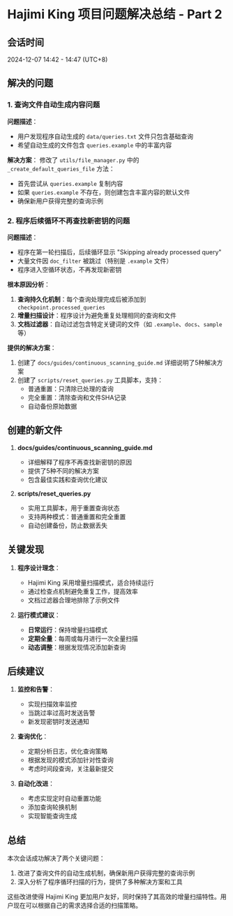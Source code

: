 # Hajimi King 项目问题解决总结 - Part 2

## 会话时间
2024-12-07 14:42 - 14:47 (UTC+8)

## 解决的问题

### 1. 查询文件自动生成内容问题
**问题描述**：
- 用户发现程序自动生成的 `data/queries.txt` 文件只包含基础查询
- 希望自动生成的文件包含 `queries.example` 中的丰富内容

**解决方案**：
修改了 `utils/file_manager.py` 中的 `_create_default_queries_file` 方法：
- 首先尝试从 `queries.example` 复制内容
- 如果 `queries.example` 不存在，则创建包含丰富内容的默认文件
- 确保新用户获得完整的查询示例

### 2. 程序后续循环不再查找新密钥的问题
**问题描述**：
- 程序在第一轮扫描后，后续循环显示 "Skipping already processed query"
- 大量文件因 `doc_filter` 被跳过（特别是 `.example` 文件）
- 程序进入空循环状态，不再发现新密钥

**根本原因分析**：
1. **查询持久化机制**：每个查询处理完成后被添加到 `checkpoint.processed_queries`
2. **增量扫描设计**：程序设计为避免重复处理相同的查询和文件
3. **文档过滤器**：自动过滤包含特定关键词的文件（如 `.example`、`docs`、`sample` 等）

**提供的解决方案**：
1. 创建了 `docs/guides/continuous_scanning_guide.md` 详细说明了5种解决方案
2. 创建了 `scripts/reset_queries.py` 工具脚本，支持：
   - 普通重置：只清除已处理的查询
   - 完全重置：清除查询和文件SHA记录
   - 自动备份原始数据

## 创建的新文件

1. **docs/guides/continuous_scanning_guide.md**
   - 详细解释了程序不再查找新密钥的原因
   - 提供了5种不同的解决方案
   - 包含最佳实践和查询优化建议

2. **scripts/reset_queries.py**
   - 实用工具脚本，用于重置查询状态
   - 支持两种模式：普通重置和完全重置
   - 自动创建备份，防止数据丢失

## 关键发现

1. **程序设计理念**：
   - Hajimi King 采用增量扫描模式，适合持续运行
   - 通过检查点机制避免重复工作，提高效率
   - 文档过滤器合理地排除了示例文件

2. **运行模式建议**：
   - **日常运行**：保持增量扫描模式
   - **定期全量**：每周或每月进行一次全量扫描
   - **动态调整**：根据发现情况添加新查询

## 后续建议

1. **监控和告警**：
   - 实现扫描效率监控
   - 当跳过率过高时发送告警
   - 新发现密钥时发送通知

2. **查询优化**：
   - 定期分析日志，优化查询策略
   - 根据发现的模式添加针对性查询
   - 考虑时间段查询，关注最新提交

3. **自动化改进**：
   - 考虑实现定时自动重置功能
   - 添加查询轮换机制
   - 实现智能查询生成

## 总结

本次会话成功解决了两个关键问题：
1. 改进了查询文件的自动生成机制，确保新用户获得完整的查询示例
2. 深入分析了程序循环扫描的行为，提供了多种解决方案和工具

这些改进使得 Hajimi King 更加用户友好，同时保持了其高效的增量扫描特性。用户现在可以根据自己的需求选择合适的扫描策略。